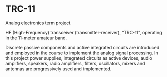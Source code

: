 # TRC-11
Analog electronics term project.

HF (High-Frequency) transceiver (transmitter-receiver), “TRC-11”, operating in the 11-meter amateur band. 

Discrete passive components and active integrated circuits are introduced and employed in the course to implement the analog signal processing. In this project power supplies, integrated circuits as active devices, audio amplifiers, speakers, radio amplifiers, filters, oscillators, mixers and antennas are progressively used and implemented.
